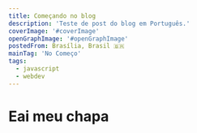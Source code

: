 ```yaml
---
title: Começando no blog
description: 'Teste de post do blog em Português.'
coverImage: '#coverImage'
openGraphImage: '#openGraphImage'
postedFrom: Brasília, Brasil 🇧🇷
mainTag: 'No Começo'
tags:
  - javascript
  - webdev
---
```


# Eai meu chapa

